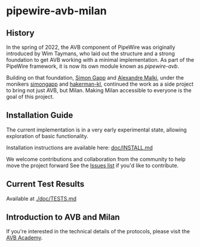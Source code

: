 # pipewire-avb-milan

## History

In the spring of 2022, the AVB component of PipeWire was originally
introduced by Wim Taymans, who laid out the structure and a strong
foundation to get AVB working with a minimal implementation.
As part of the PipeWire framework, it is now its own module
known as _pipewire-avb_.

Building on that foundation,
[Simon Gapp](mailto:simon.gapp@kebag-logic.com) and
[Alexandre Malki](mailto:alexandre.malki@kebag-logic.com), under the
monikers [simongapp](https://github.com/simongapp) and
[hakerman-kl](https://github.com/Mister-M-alt), continued the work
as a side  project to bring not just AVB, but Milan. Making Milan
accessible to everyone is the goal of this project.

## Installation Guide

The current implementation is in a very early experimental state, allowing
exploration of basic functionality.

Installation instructions are available here:
[doc/INSTALL.md](./doc/INSTALL.md#Prerequisites)

We welcome contributions and collaboration from the community to help move
the project forward
See the [Issues list](https://github.com/kebag-logics/pipewire/issues) if you'd
like to contribute.

## Current Test Results

Available at [./doc/TESTS.md](./doc/TESTS.md)

## Introduction to AVB and Milan

If you're interested in the technical details of the protocols,
please visit the [AVB Academy](https://avb-academy.com).
